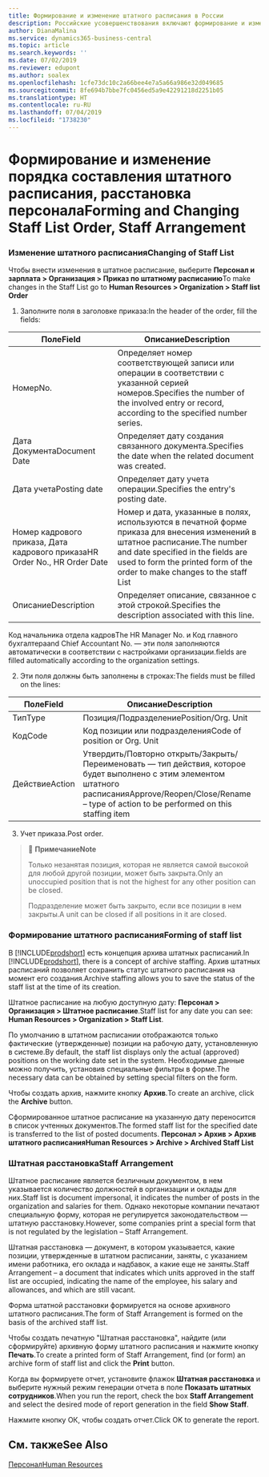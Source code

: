 ```yaml
---
title: Формирование и изменение штатного расписания в России
description: Российские усовершенствования включают формирование и изменение штатного расписания.
author: DianaMalina
ms.service: dynamics365-business-central
ms.topic: article
ms.search.keywords: ''
ms.date: 07/02/2019
ms.reviewer: edupont
ms.author: soalex
ms.openlocfilehash: 1cfe73dc10c2a66bee4e7a5a66a986e32d049685
ms.sourcegitcommit: 8fe694b7bbe7fc0456ed5a9e42291218d2251b05
ms.translationtype: HT
ms.contentlocale: ru-RU
ms.lasthandoff: 07/04/2019
ms.locfileid: "1738230"
---
```

# <a name="forming-and-changing-staff-list-order-staff-arrangement"></a><span data-ttu-id="f30b8-103">Формирование и изменение порядка составления штатного расписания, расстановка персонала</span><span class="sxs-lookup"><span data-stu-id="f30b8-103">Forming and Changing Staff List Order, Staff Arrangement</span></span>

### <a name="changing-of-staff-list"></a><span data-ttu-id="f30b8-104">Изменение штатного расписания</span><span class="sxs-lookup"><span data-stu-id="f30b8-104">Changing of Staff List</span></span> 

<span data-ttu-id="f30b8-105">Чтобы внести изменения в штатное расписание, выберите **Персонал и зарплата > Организация > Приказ по штатному расписанию**</span><span class="sxs-lookup"><span data-stu-id="f30b8-105">To make changes in the Staff List  go to **Human Resources > Organization > Staff list Order**</span></span> 

1. <span data-ttu-id="f30b8-106">Заполните поля в заголовке приказа:</span><span class="sxs-lookup"><span data-stu-id="f30b8-106">In the header of the order, fill the fields:</span></span>

| <span data-ttu-id="f30b8-107">Поле</span><span class="sxs-lookup"><span data-stu-id="f30b8-107">Field</span></span>                       | <span data-ttu-id="f30b8-108">Описание</span><span class="sxs-lookup"><span data-stu-id="f30b8-108">Description</span></span>                                                  |
| --------------------------- | ------------------------------------------------------------ |
| <span data-ttu-id="f30b8-109">Номер</span><span class="sxs-lookup"><span data-stu-id="f30b8-109">No.</span></span>                         | <span data-ttu-id="f30b8-110">Определяет номер соответствующей записи или операции в соответствии с указанной серией номеров.</span><span class="sxs-lookup"><span data-stu-id="f30b8-110">Specifies the number of the involved entry or record, according to the specified number series.</span></span> |
| <span data-ttu-id="f30b8-111">Дата Документа</span><span class="sxs-lookup"><span data-stu-id="f30b8-111">Document Date</span></span>               | <span data-ttu-id="f30b8-112">Определяет дату создания связанного документа.</span><span class="sxs-lookup"><span data-stu-id="f30b8-112">Specifies the date when the related document was created.</span></span>    |
| <span data-ttu-id="f30b8-113">Дата учета</span><span class="sxs-lookup"><span data-stu-id="f30b8-113">Posting date</span></span>                | <span data-ttu-id="f30b8-114">Определяет дату учета операции.</span><span class="sxs-lookup"><span data-stu-id="f30b8-114">Specifies the entry's posting date.</span></span>                          |
| <span data-ttu-id="f30b8-115">Номер кадрового приказа, Дата кадрового приказа</span><span class="sxs-lookup"><span data-stu-id="f30b8-115">HR Order No., HR Order Date</span></span> | <span data-ttu-id="f30b8-116">Номер и дата, указанные в полях, используются в печатной форме приказа для внесения изменений в штатное расписание.</span><span class="sxs-lookup"><span data-stu-id="f30b8-116">The number and date specified in the fields are used to form the printed form of the order to make changes to the staff List</span></span> |
| <span data-ttu-id="f30b8-117">Описание</span><span class="sxs-lookup"><span data-stu-id="f30b8-117">Description</span></span>                 | <span data-ttu-id="f30b8-118">Определяет описание, связанное с этой строкой.</span><span class="sxs-lookup"><span data-stu-id="f30b8-118">Specifies the description associated with this line.</span></span>         |

<span data-ttu-id="f30b8-119">Код начальника отдела кадров</span><span class="sxs-lookup"><span data-stu-id="f30b8-119">The HR Manager No.</span></span> <span data-ttu-id="f30b8-120">и Код главного бухгалтера</span><span class="sxs-lookup"><span data-stu-id="f30b8-120">and Chief Accountant No.</span></span> <span data-ttu-id="f30b8-121">— эти поля заполняются автоматически в соответствии с настройками организации.</span><span class="sxs-lookup"><span data-stu-id="f30b8-121">fields are filled automatically according to the organization settings.</span></span>

2. <span data-ttu-id="f30b8-122">Эти поля должны быть заполнены в строках:</span><span class="sxs-lookup"><span data-stu-id="f30b8-122">The fields must be filled on the lines:</span></span>

| <span data-ttu-id="f30b8-123">Поле</span><span class="sxs-lookup"><span data-stu-id="f30b8-123">Field</span></span>  | <span data-ttu-id="f30b8-124">Описание</span><span class="sxs-lookup"><span data-stu-id="f30b8-124">Description</span></span>                                                  |
| ------ | ------------------------------------------------------------ |
| <span data-ttu-id="f30b8-125">Тип</span><span class="sxs-lookup"><span data-stu-id="f30b8-125">Type</span></span>   | <span data-ttu-id="f30b8-126">Позиция/Подразделение</span><span class="sxs-lookup"><span data-stu-id="f30b8-126">Position/Org. Unit</span></span>                                           |
| <span data-ttu-id="f30b8-127">Код</span><span class="sxs-lookup"><span data-stu-id="f30b8-127">Code</span></span>   | <span data-ttu-id="f30b8-128">Код позиции или подразделения</span><span class="sxs-lookup"><span data-stu-id="f30b8-128">Code of position or Org. Unit</span></span>                                |
| <span data-ttu-id="f30b8-129">Действие</span><span class="sxs-lookup"><span data-stu-id="f30b8-129">Action</span></span> | <span data-ttu-id="f30b8-130">Утвердить/Повторно открыть/Закрыть/Переименовать — тип действия, которое будет выполнено с этим элементом штатного расписания</span><span class="sxs-lookup"><span data-stu-id="f30b8-130">Approve/Reopen/Close/Rename – type of action to be performed on this staffing item</span></span> |

3. <span data-ttu-id="f30b8-131">Учет приказа.</span><span class="sxs-lookup"><span data-stu-id="f30b8-131">Post order.</span></span>

> :speech_balloon: <span data-ttu-id="f30b8-132">**Примечание**</span><span class="sxs-lookup"><span data-stu-id="f30b8-132">**Note**</span></span>
>
> <span data-ttu-id="f30b8-133">Только незанятая позиция, которая не является самой высокой для любой другой позиции, может быть закрыта.</span><span class="sxs-lookup"><span data-stu-id="f30b8-133">Only an unoccupied position that is not the highest for any other position can be closed.</span></span> 
>
> <span data-ttu-id="f30b8-134">Подразделение может быть закрыто, если все позиции в нем закрыты.</span><span class="sxs-lookup"><span data-stu-id="f30b8-134">A unit can be closed if all positions in it are closed.</span></span>

### <a name="forming-of-staff-list"></a><span data-ttu-id="f30b8-135">Формирование штатного расписания</span><span class="sxs-lookup"><span data-stu-id="f30b8-135">Forming of staff list</span></span>

<span data-ttu-id="f30b8-136">В [!INCLUDE[prodshort](../../includes/prodshort.md)] есть концепция архива штатных расписаний.</span><span class="sxs-lookup"><span data-stu-id="f30b8-136">In [!INCLUDE[prodshort](../../includes/prodshort.md)], there is a concept of archive staffing.</span></span> <span data-ttu-id="f30b8-137">Архив штатных расписаний позволяет сохранить статус штатного расписания на момент его создания.</span><span class="sxs-lookup"><span data-stu-id="f30b8-137">Archive staffing allows you to save the status of the staff list at the time of its creation.</span></span> 

<span data-ttu-id="f30b8-138">Штатное расписание на любую доступную дату: **Персонал > Организация > Штатное расписание**.</span><span class="sxs-lookup"><span data-stu-id="f30b8-138">Staff list for any date you can see: **Human Resources > Organization > Staff List**.</span></span> 

<span data-ttu-id="f30b8-139">По умолчанию в штатном расписании отображаются только фактические (утвержденные) позиции на рабочую дату, установленную в системе.</span><span class="sxs-lookup"><span data-stu-id="f30b8-139">By default, the staff list displays only the actual (approved) positions on the working date set in the system.</span></span> <span data-ttu-id="f30b8-140">Необходимые данные можно получить, установив специальные фильтры в форме.</span><span class="sxs-lookup"><span data-stu-id="f30b8-140">The necessary data can be obtained by setting special filters on the form.</span></span> 

<span data-ttu-id="f30b8-141">Чтобы создать архив, нажмите кнопку **Архив**.</span><span class="sxs-lookup"><span data-stu-id="f30b8-141">To create an archive, click the **Archive** button.</span></span> 

<span data-ttu-id="f30b8-142">Сформированное штатное расписание на указанную дату переносится в список учтенных документов.</span><span class="sxs-lookup"><span data-stu-id="f30b8-142">The formed staff list for the specified date is transferred to the list of posted documents.</span></span> <span data-ttu-id="f30b8-143">**Персонал > Архив > Архив штатного расписания**</span><span class="sxs-lookup"><span data-stu-id="f30b8-143">**Human Resources > Archive > Archived Staff List**</span></span>

### <a name="staff-arrangement"></a><span data-ttu-id="f30b8-144">Штатная расстановка</span><span class="sxs-lookup"><span data-stu-id="f30b8-144">Staff Arrangement</span></span>

<span data-ttu-id="f30b8-145">Штатное расписание является безличным документом, в нем указывается количество должностей в организации и оклады для них.</span><span class="sxs-lookup"><span data-stu-id="f30b8-145">Staff list is document impersonal, it indicates the number of posts in the organization and salaries for them.</span></span> <span data-ttu-id="f30b8-146">Однако некоторые компании печатают специальную форму, которая не регулируется законодательством — штатную расстановку.</span><span class="sxs-lookup"><span data-stu-id="f30b8-146">However, some companies print a special form that is not regulated by the legislation – Staff Arrangement.</span></span> 

<span data-ttu-id="f30b8-147">Штатная расстановка — документ, в котором указывается, какие позиции, утвержденные в штатном расписании, заняты, с указанием имени работника, его оклада и надбавок, а какие еще не заняты.</span><span class="sxs-lookup"><span data-stu-id="f30b8-147">Staff Arrangement – a document that indicates which units approved in the staff list are occupied, indicating the name of the employee, his salary and allowances, and which are still vacant.</span></span> 

<span data-ttu-id="f30b8-148">Форма штатной расстановки формируется на основе архивного штатного расписания.</span><span class="sxs-lookup"><span data-stu-id="f30b8-148">The form of  Staff Arrangement is formed on the basis of the archived staff list.</span></span> 

<span data-ttu-id="f30b8-149">Чтобы создать печатную "Штатная расстановка", найдите (или сформируйте) архивную форму штатного расписания и нажмите кнопку **Печать**.</span><span class="sxs-lookup"><span data-stu-id="f30b8-149">To create a printed form of Staff Arrangement, find (or form) an archive form of staff list and click the **Print** button.</span></span>

<span data-ttu-id="f30b8-150">Когда вы формируете отчет, установите флажок **Штатная расстановка** и выберите нужный режим генерации отчета в поле **Показать штатных сотрудников**.</span><span class="sxs-lookup"><span data-stu-id="f30b8-150">When you run the report, check the box **Staff Arrangement** and select the desired mode of report generation in the field **Show Staff**.</span></span>

<span data-ttu-id="f30b8-151">Нажмите кнопку ОК, чтобы создать отчет.</span><span class="sxs-lookup"><span data-stu-id="f30b8-151">Click OK to generate the report.</span></span>

## <a name="see-also"></a><span data-ttu-id="f30b8-152">См. также</span><span class="sxs-lookup"><span data-stu-id="f30b8-152">See Also</span></span>

[<span data-ttu-id="f30b8-153">Персонал</span><span class="sxs-lookup"><span data-stu-id="f30b8-153">Human Resources</span></span>](Human-Resources.md)

